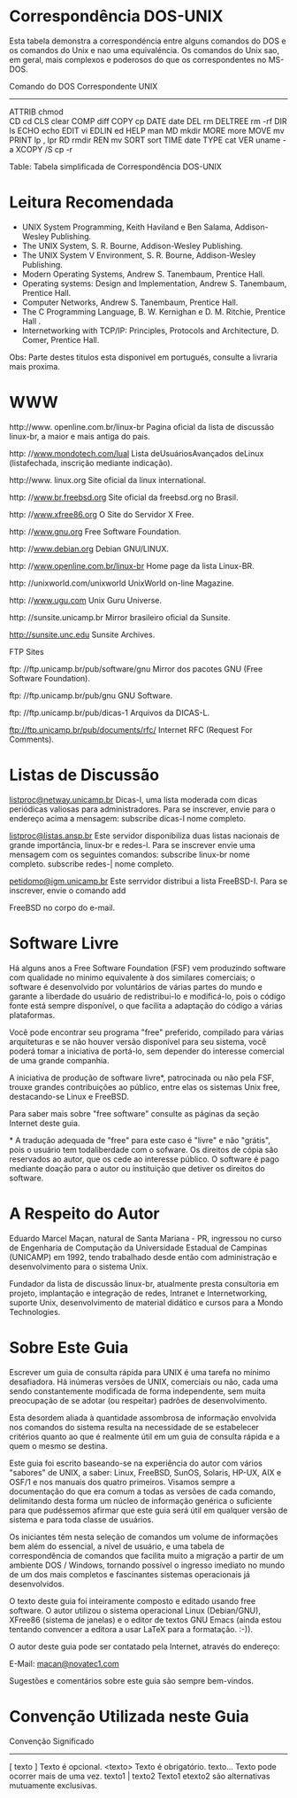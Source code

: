 # Correspondência DOS-UNIX

Esta tabela demonstra a correspondéncia entre alguns comandos do DOS e os comandos do Unix e nao uma equivaléncia. Os comandos do Unix sao, em geral, mais complexos e poderosos do que os correspondentes no MS-DOS.

 Comando do DOS    Correspondente UNIX
 --------------    --------------------
  ATTRIB           chmod             
  CD               cd
  CLS              clear
  COMP             diff
  COPY             cp
  DATE             date
  DEL              rm
  DELTREE          rm -rf
  DIR              ls
  ECHO             echo
  EDIT             vi
  EDLIN            ed
  HELP             man
  MD               mkdir
  MORE             more
  MOVE             mv
  PRINT            lp , lpr
  RD               rmdir
  REN              mv
  SORT             sort
  TIME             date
  TYPE             cat
  VER              uname -a
  XCOPY /S         cp -r

Table: Tabela simplificada de Correspondência DOS-UNIX


# Leitura Recomendada

- UNIX System Programming, Keith Haviland e Ben Salama, Addison-
Wesley Publishing.
- The UNIX System, S. R. Bourne, Addison-Wesley Publishing.
- The UNIX System V Environment, S. R. Bourne, Addison-Wesley
  Publishing.
- Modern Operating Systems, Andrew S. Tanembaum, Prentice Hall.
- Operating systems: Design and Implementation, Andrew S.
  Tanembaum, Prentice Hall.
- Computer Networks, Andrew S. Tanembaum, Prentice Hall.
- The C Programming Language, B. W. Kernighan e D. M. Ritchie,
  Prentice Hall .
- Internetworking with TCP/IP: Principles, Protocols and
  Architecture, D. Comer, Prentice Hall.

Obs: Parte destes titulos esta disponivel em portugués, consulte a
livraria mais proxima.

# WWW

http://www. openline.com.br/linux-br
Pagina oficial da lista de discussão linux-br, a maior e mais antiga do pais.

http: //www.mondotech.com/lual
Lista deUsuáriosAvançados deLinux (listafechada, inscrição mediante indicação).

http://www. linux.org
Site oficial da linux international.

http: //www.br.freebsd.org
Site oficial da freebsd.org no Brasil.

http: //www.xfree86.org
O Site do Servidor X Free.

http: //www.gnu.org
Free Software Foundation.

http: //www.debian.org
Debian GNU/LINUX.

http: //www.openline.com.br/linux-br
Home page da lista Linux-BR.

http: //unixworld.com/unixworld
UnixWorld on-line Magazine.

http: //www.ugu.com
Unix Guru Universe.

http: //sunsite.unicamp.br
Mirror brasileiro oficial da Sunsite.

http://sunsite.unc.edu
Sunsite Archives.

FTP Sites

ftp: //ftp.unicamp.br/pub/software/gnu
Mirror dos pacotes GNU (Free Software Foundation).

ftp: //ftp.unicamp.br/pub/gnu
GNU Software.

ftp: //ftp.unicamp.br/pub/dicas-1
Arquivos da DICAS-L.

ftp://ftp.unicamp.br/pub/documents/rfc/
Internet RFC (Request For Comments).

# Listas de Discussão

listproc@netway.unicamp.br
Dicas-l, uma lista moderada com dicas periódicas valiosas para administradores.
Para se inscrever, envie para o endereço acima a mensagem:
subscribe dicas-I nome completo.

listproc@listas.ansp.br
Este servidor disponibiliza duas listas nacionais de grande importância, linux-br
e redes-l. Para se inscrever envie uma mensagem com os seguintes comandos:
subscribe linux-br nome completo.
subscribe redes-| nome completo.

petidomo@igm.unicamp.br
Este serrvidor distribui a lista FreeBSD-I. Para se inscrever, envie o comando add

FreeBSD no corpo do e-mail.

# Software Livre

Há alguns anos a Free Software Foundation (FSF) vem produzindo software
com qualidade no minimo equivalente à dos similares comerciais; o software é
desenvolvido por voluntários de várias partes do mundo e garante a liberdade do
usuário de redistribui-lo e modificá-lo, pois o código fonte está sempre disponível,
o que facilita a adaptação do código a várias plataformas.

Você pode encontrar seu programa "free" preferido, compilado para várias
arquiteturas e se não houver versão disponível para seu sistema, você poderá
tomar a iniciativa de portá-lo, sem depender do interesse comercial de uma grande
companhia.

A iniciativa de produção de software livre\*, patrocinada ou não pela FSF,
trouxe grandes contribuições ao público, entre elas os sistemas Unix free,
destacando-se Linux e FreeBSD.

Para saber mais sobre "free software" consulte as páginas da seção
Internet deste guia.

\* A tradução adequada de "free" para este caso é "livre" e não "grátis", pois o
usuário tem todaliberdade com o sofware. Os direitos de cópia são reservados ao autor,
que os cede ao interesse público. O software é pago mediante doação para o autor ou
instituição que detiver os direitos do software.

# A Respeito do Autor

Eduardo Marcel Maçan, natural de Santa Mariana - PR, ingressou no curso
de Engenharia de Computação da Universidade Estadual de Campinas (UNICAMP)
em 1992, tendo trabalhado desde então com administração e desenvolvimento
para o sistema Unix.

Fundador da lista de discussão linux-br, atualmente presta consultoria em
projeto, implantação e integração de redes, Intranet e Internetworking, suporte
Unix, desenvolvimento de material didático e cursos para a Mondo Technologies.

# Sobre Este Guia

Escrever um guia de consulta rápida para UNIX é uma tarefa no mínimo
desafiadora. Há inúmeras versões de UNIX, comerciais ou não, cada uma sendo
constantemente modificada de forma independente, sem muita preocupação de se
adotar (ou respeitar) padrões de desenvolvimento.

Esta desordem aliada à quantidade assombrosa de informação envolvida
nos comandos do sistema resulta na necessidade de se estabelecer critérios
quanto ao que é realmente útil em um guia de consulta rápida e a quem o mesmo
se destina.

Este guia foi escrito baseando-se na experiência do autor com vários
"sabores" de UNIX, a saber: Linux, FreeBSD, SunOS, Solaris, HP-UX, AIX e OSF/1
e nos manuais dos quatro primeiros. Visamos sempre a documentação do que era
comum a todas as versões de cada comando, delimitando desta forma um núcleo
de informação genérica o suficiente para que pudéssemos afirmar que este guia
será útil em qualquer versão de sistema e para toda classe de usuários.

Os iniciantes têm nesta seleção de comandos um volume de informações
bem além do essencial, a nível de usuário, e uma tabela de correspondência de
comandos que facilita muito a migração a partir de um ambiente DOS / Windows,
tornando possível o ingresso imediato no mundo de um dos mais completos e
fascinantes sistemas operacionais já desenvolvidos.

O texto deste guia foi inteiramente composto e editado usando free
software. O autor utilizou o sistema operacional Linux (Debian/GNU), XFree86
(sistema de janelas) e o editor de textos GNU Emacs (ainda estou tentando
convencer a editora a usar LaTeX para a formatação. :-)).

O autor deste guia pode ser contatado pela Internet, através do endereço:

E-Mail: macan@novatec1.com

Sugestões e comentários sobre este guia são sempre bem-vindos.

# Convenção Utilizada neste Guia
 
Convenção       Significado
---------       -----------
[ texto ]       Texto é opcional.
\<texto\>       Texto é obrigatório.
texto...        Texto pode ocorrer mais de uma vez.
texto1 | texto2 Texto1 etexto2 são alternativas mutuamente exclusivas.

